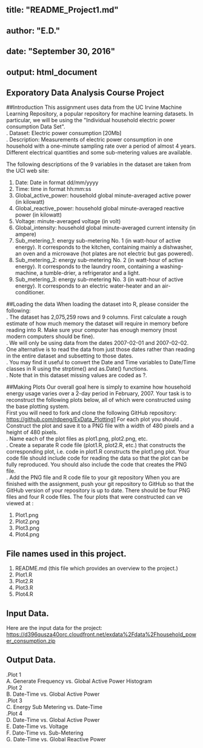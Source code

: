## title: "README_Project1.md"
## author: "E.D."
## date: "September 30, 2016"
## output: html_document

## Exporatory Data Analysis Course Project 
##Introduction
This assignment uses data from the UC Irvine Machine Learning Repository, a popular repository for machine learning datasets. In particular, we will be using the "Individual household electric power consumption Data Set".<BR>
.	Dataset: Electric power consumption [20Mb]<BR>
.	Description: Measurements of electric power consumption in one household with a one-minute sampling rate over a period of almost 4 years. Different electrical quantities and some sub-metering values are available.<BR>

The following descriptions of the 9 variables in the dataset are taken from the UCI web site:<BR>
1.	Date: Date in format dd/mm/yyyy<BR> 
2.	Time: time in format hh:mm:ss <BR>
3.	Global_active_power: household global minute-averaged active power (in kilowatt) <BR>
4.	Global_reactive_power: household global minute-averaged reactive power (in kilowatt)<BR> 
5.	Voltage: minute-averaged voltage (in volt) <BR>
6.	Global_intensity: household global minute-averaged current intensity (in ampere)<BR> 
7.	Sub_metering_1: energy sub-metering No. 1 (in watt-hour of active energy). It corresponds to the kitchen, containing mainly a dishwasher, an oven and a microwave (hot plates are not electric but gas powered).<BR> 
8.	Sub_metering_2: energy sub-metering No. 2 (in watt-hour of active energy). It corresponds to the laundry room, containing a washing-machine, a tumble-drier, a refrigerator and a light. <BR>
9.	Sub_metering_3: energy sub-metering No. 3 (in watt-hour of active energy). It corresponds to an electric water-heater and an air-conditioner.<BR>

##Loading the data
When loading the dataset into R, please consider the following:<BR>
.	The dataset has 2,075,259 rows and 9 columns. First calculate a rough estimate of how much memory the dataset will require in memory before reading into R. Make sure your computer has enough memory (most modern computers should be fine).<BR>
.	We will only be using data from the dates 2007-02-01 and 2007-02-02. One alternative is to read the data from just those dates rather than reading in the entire dataset and subsetting to those dates.<BR>
.	You may find it useful to convert the Date and Time variables to Date/Time classes in R using the strptime() and as.Date() functions.<BR>
.	Note that in this dataset missing values are coded as ?.<BR>

##Making Plots
Our overall goal here is simply to examine how household energy usage varies over a 2-day period in February, 2007. Your task is to reconstruct the following plots below, all of which were constructed using the base plotting system.<BR>
First you will need to fork and clone the following GitHub repository: https://github.com/rdpeng/ExData_Plotting1
For each plot you should
.	Construct the plot and save it to a PNG file with a width of 480 pixels and a height of 480 pixels.<BR>
.	Name each of the plot files as plot1.png, plot2.png, etc.<BR>
.	Create a separate R code file (plot1.R, plot2.R, etc.) that constructs the corresponding plot, i.e. code in plot1.R constructs the plot1.png plot. Your code file should include code for reading the data so that the plot can be fully reproduced. You should also include the code that creates the PNG file.<BR>
.	Add the PNG file and R code file to your git repository
When you are finished with the assignment, push your git repository to GitHub so that the GitHub version of your repository is up to date. There should be four PNG files and four R code files.
The four plots that were constructed can ve viewed at :
1. Plot1.png
2. Plot2.png 
3. Plot3.png
4. Plot4.png

## File names used in this project.
1. README.md (this file which provides an overview to the project.)
2. Plot1.R
3. Plot2.R
4. Plot3.R
5. Plot4.R

## Input Data.
Here are the input data for the project:
https://d396qusza40orc.cloudfront.net/exdata%2Fdata%2Fhousehold_power_consumption.zip

## Output Data.
.Plot 1<BR>
A. Generate Frequency vs. Global Active Power Histogram<BR>
.Plot 2<BR>
B. Date-Time vs. Global Active Power<BR>
.Plot 3<BR>
C. Energy Sub Metering vs. Date-Time<BR>
.Plot 4<BR>
D. Date-Time vs. Global Active Power<BR>
E. Date-Time vs. Voltage<BR>
F. Date-Time vs. Sub-Metering<BR>
G. Date-Time vs. Global Reactive Power<BR>

 




